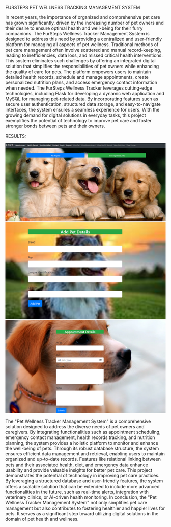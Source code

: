 FURSTEPS PET WELLNESS TRACKING MANAGEMENT SYSTEM 

In recent years, the importance of organized and comprehensive pet care has grown significantly, driven by the increasing number of pet owners and their desire to ensure optimal health and well-being for their furry companions. 
The FurSteps Wellness Tracker Management System is designed to address this need by providing a centralized and user-friendly platform for managing all aspects of pet wellness.
Traditional methods of pet care management often involve scattered and manual record-keeping, leading to inefficiencies, data loss, and missed critical health interventions.
This system eliminates such challenges by offering an integrated digital solution that simplifies the responsibilities of pet owners while enhancing the quality of care for pets. 
The platform empowers users to maintain detailed health records, schedule and manage appointments, create personalized nutrition plans, and access emergency contact information when needed.
The FurSteps Wellness Tracker leverages cutting-edge technologies, including Flask for developing a dynamic web application and MySQL for managing pet-related data. 
By incorporating features such as secure user authentication, structured data storage, and easy-to-navigate interfaces, the system ensures a seamless experience for users. With the growing demand for digital solutions in everyday tasks,
this project exemplifies the potential of technology to improve pet care and foster stronger bonds between pets and their owners.


RESULTS:

![image alt](https://github.com/SanikaHegde/Fursteps-pet-wellness-tracker/blob/d3bcfb4f8f88747e3156253eac685963f2af0227/Screenshot%202024-12-27%20221940.png )
![image alt](https://github.com/SanikaHegde/Fursteps-pet-wellness-tracker/blob/ff75cb451bb4bc7671b6593bfdeb7eed45bb09df/Screenshot%202024-12-27%20230843.png)
![image alt](https://github.com/SanikaHegde/Fursteps-pet-wellness-tracker/blob/0748b56720082c9f2f2430133b4243e22221fab7/Screenshot%202024-12-27%20230911.png)

The "Pet Wellness Tracker Management System" is a comprehensive solution designed to address the diverse needs of pet owners and caregivers. By integrating functionalities such as appointment scheduling, emergency contact management, health records tracking, and nutrition planning, the system provides a holistic platform to monitor and enhance the well-being of pets.
Through its robust database structure, the system ensures efficient data management and retrieval, enabling users to maintain organized and up-to-date records. Features like relational linking between pets and their associated health, diet, and emergency data enhance usability and provide valuable insights for better pet care.
This project demonstrates the potential of technology in improving pet care practices. By leveraging a structured database and user-friendly features, the system offers a scalable solution that can be extended to include more advanced functionalities in the future, such as real-time alerts, integration with veterinary clinics, or AI-driven health monitoring.
In conclusion, the "Pet Wellness Tracker Management System" not only simplifies pet care management but also contributes to fostering healthier and happier lives for pets. It serves as a significant step toward utilizing digital solutions in the domain of pet health and wellness.

